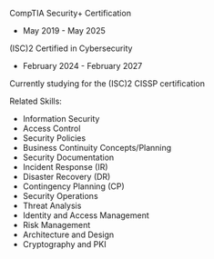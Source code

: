 CompTIA Security+ Certification 
* May 2019 - May 2025 

(ISC)2 Certified in Cybersecurity 
* February 2024 - February 2027

Currently studying for the (ISC)2 CISSP certification 

Related Skills: 
* Information Security
* Access Control
* Security Policies
* Business Continuity Concepts/Planning
* Security Documentation
* Incident Response (IR)
* Disaster Recovery (DR)
* Contingency Planning (CP)
* Security Operations
* Threat Analysis
* Identity and Access Management
* Risk Management
* Architecture and Design
* Cryptography and PKI 

